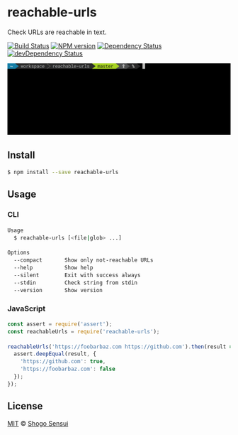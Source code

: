 # reachable-urls

Check URLs are reachable in text.

[![Build Status](https://travis-ci.org/1000ch/reachable-urls.svg?branch=master)](https://travis-ci.org/1000ch/reachable-urls)
[![NPM version](https://badge.fury.io/js/reachable-urls.svg)](http://badge.fury.io/js/reachable-urls)
[![Dependency Status](https://david-dm.org/1000ch/reachable-urls.svg)](https://david-dm.org/1000ch/reachable-urls)
[![devDependency Status](https://david-dm.org/1000ch/reachable-urls/dev-status.svg)](https://david-dm.org/1000ch/reachable-urls?type=dev)

![screenshot](screenshot.gif)

## Install

```bash
$ npm install --save reachable-urls
```

## Usage

### CLI

```bash
Usage
  $ reachable-urls [<file|glob> ...]

Options
  --compact       Show only not-reachable URLs
  --help          Show help
  --silent        Exit with success always
  --stdin         Check string from stdin
  --version       Show version
```

### JavaScript

```javascript
const assert = require('assert');
const reachableUrls = require('reachable-urls');

reachableUrls('https://foobarbaz.com https://github.com').then(result => {
  assert.deepEqual(result, {
    'https://github.com': true,
    'https://foobarbaz.com': false
  });
});
```

## License

[MIT](https://1000ch.mit-license.org) © [Shogo Sensui](https://github.com/1000ch)
